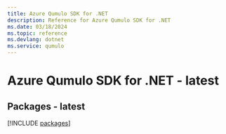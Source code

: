 ```yaml
---
title: Azure Qumulo SDK for .NET
description: Reference for Azure Qumulo SDK for .NET
ms.date: 03/18/2024
ms.topic: reference
ms.devlang: dotnet
ms.service: qumulo
---
```

# Azure Qumulo SDK for .NET - latest
## Packages - latest
[!INCLUDE [packages](qumulo-index.md)]